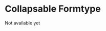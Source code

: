 # Collapsable Formtype

Not available yet

<!-- # Collapsable Formtype
A [Function](https://developer.mozilla.org/en-US/docs/Web/JavaScript/Reference/Global_Objects/Function) which returns an object for your option
## Example Usage
```js
optionType: SoftUI.formTypes.collapsable(
    {
        optionId: 'collapsableSwitch',
        disabled: false,
        getActualSet: async ({guild}) => {},
        setNew: async ({guild, newValue}) => {}
    },
    [
        {
            optionId: 'subOption',
            optionName: "Sub dropdown option",
            optionType: DBD.formTypes.input("hello :(", 1, 16, false, true),
            getActualSet: async ({guild}) => {},
            setNew: async ({guild, newData}) => {}
        },
    ]
),
```

## Params
| Name | Type | Description |
| :--- | :--- | :--- |
| `togglable` | [Object](https://developer.mozilla.org/en-US/docs/Web/JavaScript/Reference/Global_Objects/Object) | An object for the switch formtype |
| `options.children` | [Array](https://developer.mozilla.org/en-US/docs/Web/JavaScript/Reference/Global_Objects/Array) | The Array of objects for the child formtypes. |

## Types
- [Array](https://developer.mozilla.org/en-US/docs/Web/JavaScript/Reference/Global_Objects/Array) -->

